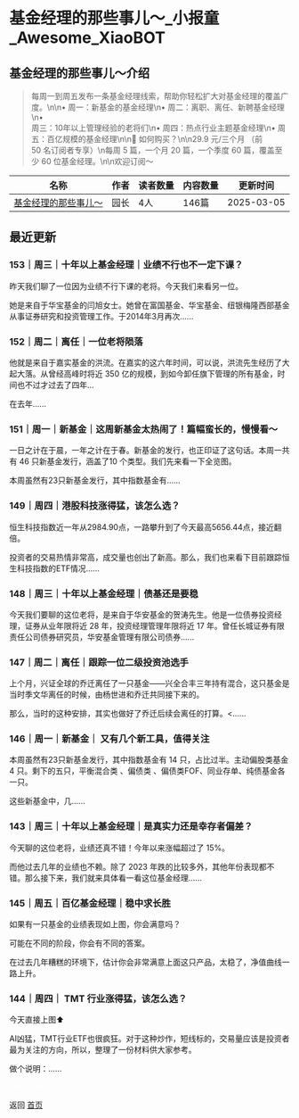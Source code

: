 # 基金经理的那些事儿～_小报童_Awesome_XiaoBOT

## 基金经理的那些事儿～介绍
> 每周一到周五发布一条基金经理线索，帮助你轻松扩大对基金经理的覆盖广度。\n\n• 周一：新基金的基金经理\n• 周二：离职、离任、新聘基金经理\n•  
周三：10年以上管理经验的老将们\n• 周四：热点行业主题基金经理\n• 周五：百亿规模的基金经理\n\n🛒 如何购买？\n\n29.9 元/三个月 （前  
50 名订阅者专享）\n每周 5 篇，一个月 20 篇，一个季度 60 篇，覆盖至少 60 位基金经理。\n\n欢迎订阅～  
  


|名称|作者|读者数量|内容数量|更新时间|
|---|---|---|---|---|
|[基金经理的那些事儿～](https://xiaobot.net/p/Seed001?refer=0b133df9-27dc-423b-8101-639049001c13)|园长|4人|146篇|2025-03-05|

## 最近更新
### 153｜周三｜十年以上基金经理｜业绩不行也不一定下课？

昨天我们聊了一位因为业绩不行下课的老将。今天我们来看另一位。

她是来自于华宝基金的闫旭女士。她曾在富国基金、华宝基金、纽银梅隆西部基金从事证券研究和投资管理工作。于2014年3月再次......

### 152｜周二｜离任｜一位老将陨落

他就是来自于嘉实基金的洪流。在嘉实的这六年时间，可以说，洪流先生经历了大起大落。从曾经高峰时将近 350
亿的规模，到如今卸任旗下管理的所有基金，时间也不过才过去了四年...

在去年......

### 151｜周一｜新基金｜这周新基金太热闹了！篇幅蛮长的，慢慢看～

一日之计在于晨，一年之计在于春。新基金的发行，也正印证了这句话。本周一共有 46 只新基金发行，涵盖了10 个类型。我们先来看一下全览图。

本周虽然有23只新基金发行，其中指数基金有......

### 149｜周四｜港股科技涨得猛，该怎么选？

恒生科技指数近一年从2984.90点，一路攀升到了今天最高5656.44点，接近翻倍。

投资者的交易热情非常高，成交量也创出了新高。那么，我们也来看下目前跟踪恒生科技指数的ETF情况......

### 148｜周三｜十年以上基金经理｜债基还是要稳

今天我们要聊的这位老将，是来自于华安基金的贺涛先生。他是一位债券投资经理，证券从业年限将近 28 年，投资经理管理年限将近 17
年。曾任长城证券有限责任公司债券研究员，华安基金管理有限公司债券......

### 147｜周二｜离任｜跟踪一位二级投资池选手

上个月，兴证全球的乔迁离任了一只基金——兴全合丰三年持有混合，这只基金是当时季文华离任的时候，由杨世进和乔迁共同接下来的。

那么，当时的这种安排，其实也做好了乔迁后续会离任的打算。<......

### 146｜周一｜新基金｜ 又有几个新工具，值得关注

本周虽然有23只新基金发行，其中指数基金有 14 只，占比过半。主动偏股类基金 4 只。剩下的五只，平衡混合类 、偏债类
、偏债类FOF、同业存单、纯债基金各一只。

这些新基金中，几......

### 143｜周三｜十年以上基金经理｜是真实力还是幸存者偏差？

今天聊的这位老将，业绩还真不错！今年以来涨幅超过了 15%。

而他过去几年的业绩也不赖。除了 2023 年跌的比较多外，其他年份表现都不错。那么接下来，我们就来具体看一看这位基金经理......

### 145｜周五｜百亿基金经理｜稳中求长胜

如果有一只基金的业绩表现如上图，你会满意吗？

可能在不同的阶段，你会有不同的答案。

在过去几年糟糕的环境下，估计你会非常满意上面这只产品，太稳了，净值曲线一路上升。

### 144｜周四｜ TMT 行业涨得猛，该怎么选？

今天直接上图⬆️

AI凶猛，TMT行业ETF也很疯狂。对于这种炒作，短线标的，交易量应该是投资者最为关注的方向，所以，整理了一份材料供大家参考。

做个说明：......


<a href="https://github.com/Reno9527/awesome-xiaobot" style="color: white; text-decoration: none;">awesome-xiaobot</a>

返回 [首页](../README.md)
